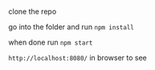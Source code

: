 clone the repo

go into the folder and run `npm install`

when done run `npm start`

`http://localhost:8080/` in browser to see
